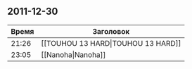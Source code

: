 ## 2011-12-30
| Время | Заголовок |
| --- | --- |
| 21:26 | [[TOUHOU 13 HARD\|TOUHOU 13 HARD]] |
| 23:05 | [[Nanoha\|Nanoha]] |
